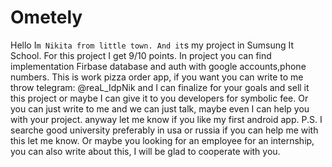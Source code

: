 # Ometely
Hello I`m Nikita from little town. And it`s my project in Sumsung It School. For this project I get 9/10 points. 
In project you can find implementation Firbase database and auth with google accounts,phone numbers.
This is work pizza order app, if you want you can write to me throw telegram: @reaL_IdpNik and I can finalize for your goals and sell it this project or maybe I can give it to you developers for symbolic fee.
Or you can just write to me and we can just talk, maybe even I can help you with your project. anyway let me know if you like my first android app.
P.S. I searche good university preferably in usa or russia if you can help me with this let me know. Or maybe you looking for an employee for an internship, you can also write about this, I will be glad to cooperate with you.
